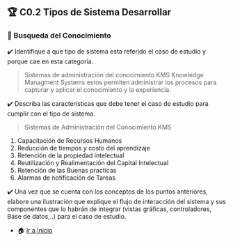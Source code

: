 ## :trophy: C0.2 Tipos de Sistema Desarrollar ##  
### :mag_right: Busqueda del Conocimiento  ###
:heavy_check_mark: Identifique a que tipo de sistema esta referido el caso de estudio y porque cae
en esta categoría.
>  Sistemas de administración del conocimiento KMS Knowledge Managment Systems
>  estos permiten administrar los procesos para capturar y aplicar el conocimiento y la experiencia.

:heavy_check_mark: Describa las características que debe tener el caso de estudio para cumplir con
el tipo de sistema.
> Sistemas de Administración del Conocimiento KMS
1. Capacitación de Recursos Humanos
2. Reducción de  tiempos y  costo del aprendizaje
3. Retención de la propiedad intelectual
4. Reutilización y Realimentación  del  Capital  Intelectual
5. Retención de las Buenas practicas
6. Alarmas de notificación  de Tareas

:heavy_check_mark: Una vez que se cuenta con los conceptos de los puntos anteriores, elabore una
ilustración que explique el flujo de interacción del sistema y sus componentes
que lo habrán de integrar (vistas gráficas, controladores, Base de datos,..) para
el caso de estudio.





- :house: [Ir a Inicio](https://github.com/Merari-Cortes/AnalisisAvanzados)

